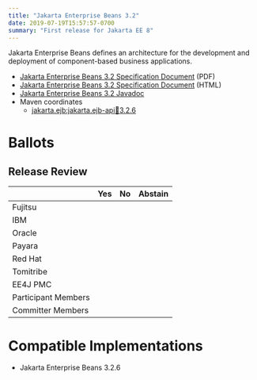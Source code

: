 ```yaml
---
title: "Jakarta Enterprise Beans 3.2"
date: 2019-07-19T15:57:57-0700
summary: "First release for Jakarta EE 8"
---
```


Jakarta Enterprise Beans defines an architecture for the development and deployment of component-based business applications.

* [Jakarta Enterprise Beans 3.2 Specification Document](./enterprise-beans-spec-3.2.pdf) (PDF)
* [Jakarta Enterprise Beans 3.2 Specification Document](./enterprise-beans-spec-3.2.html) (HTML)
* [Jakarta Enterprise Beans 3.2 Javadoc](./apidocs)
* Maven coordinates
  * [jakarta.ejb:jakarta.ejb-api:jar:3.2.6](https://search.maven.org/artifact/jakarta.ejb/jakarta.ejb-api/3.2.6/jar)

# Ballots

## Release Review

|                       |  Yes    | No      | Abstain  |
|-----------------------|---------|---------|----------|
|Fujitsu                |         |         |          |
|IBM                    |         |         |          |
|Oracle                 |         |         |          |
|Payara                 |         |         |          |
|Red Hat                |         |         |          |
|Tomitribe              |         |         |          |
|EE4J PMC               |         |         |          |
|Participant Members    |         |         |          |
|Committer Members      |         |         |          |

# Compatible Implementations

* Jakarta Enterprise Beans 3.2.6